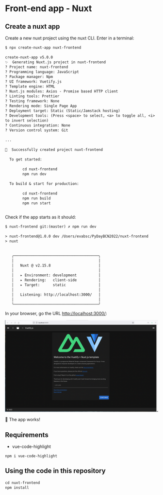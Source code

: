 # Front-end app - Nuxt


## Create a nuxt app

Create a new nuxt project using the nuxt CLI. Enter in a terminal:

```bash$
$ npx create-nuxt-app nuxt-frontend

create-nuxt-app v5.0.0
✨  Generating Nuxt.js project in nuxt-frontend
? Project name: nuxt-frontend
? Programming language: JavaScript
? Package manager: Npm
? UI framework: Vuetify.js
? Template engine: HTML
? Nuxt.js modules: Axios - Promise based HTTP client
? Linting tools: Prettier
? Testing framework: None
? Rendering mode: Single Page App
? Deployment target: Static (Static/Jamstack hosting)
? Development tools: (Press <space> to select, <a> to toggle all, <i> to invert selection)
? Continuous integration: None
? Version control system: Git

...

🎉  Successfully created project nuxt-frontend

  To get started:

        cd nuxt-frontend
        npm run dev

  To build & start for production:

        cd nuxt-frontend
        npm run build
        npm run start
        
```
Check if the app starts as it should:

```
$ nuxt-frontend git:(master) ✗ npm run dev

> nuxt-frontend@1.0.0 dev /Users/evabsc/PyDayBCN2022/nuxt-frontend
> nuxt


   ╭───────────────────────────────────────╮
   │                                       │
   │   Nuxt @ v2.15.8                      │
   │                                       │
   │   ▸ Environment: development          │
   │   ▸ Rendering:   client-side          │
   │   ▸ Target:      static               │
   │                                       │
   │   Listening: http://localhost:3000/   │
   │                                       │
   ╰───────────────────────────────────────╯

```

In your browser,  go the URL  [http://localhost:3000/](http://127.0.0.1:3000): 

![browser screenshot](Screenshot-vue.png)

🎉  The app works!

## Requirements 
- vue-code-highlight
```
npm i vue-code-highlight
```

## Using the code in this repository 
```
cd nuxt-frontend 
npm install
```
